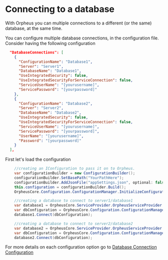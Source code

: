 ﻿# Connecting to a database
With Orpheus you can multiple connections to a different (or the same) database, at the same time.

You can configure multiple database connections, in the configuration file. Consider having the following configuration

```json
  "DatabaseConnections": [
    {
      "ConfigurationName": "Database1",
      "Server": "Server1",
      "DatabaseName": "Database1",
      "UseIntegratedSecurity": false,
      "UseIntegratedSecurityForServiceConnection": false,
      "ServiceUserName": "[yourusername]",
      "ServicePassword": "[yourpassword]"
    },
    {
      "ConfigurationName": "Database2",
      "Server": "Server2",
      "DatabaseName": "Database2",
      "UseIntegratedSecurity": false,
      "UseIntegratedSecurityForServiceConnection": false,
      "ServiceUserName": "[yourusername]",
      "ServicePassword": "[yourpassword]",
      "UserName": "[yourusername]",
      "Password": "[yourpassword]"
    }
  ],
```
First let's load the configuration
```csharp
    //creating an IConfiguration to pass it on to Orpheus.
    var configurationBuilder = new ConfigurationBuilder();
    configurationBuilder.SetBasePath("YourPathHere");
    configurationBuilder.AddJsonFile("appSettings.json", optional: false, reloadOnChange: true);
    this.configuration = configurationBuilder.Build();
    OrpheusCore.Configuration.ConfigurationManager.InitializeConfiguration(this.configuration);

    //creating a database to connect to server1/database1
    var database1 = OrpheusCore.ServiceProvider.OrpheusServiceProvider.Resolve<IOrpheusDatabase>();
    var dbConfiguration = OrpheusCore.Configuration.ConfigurationManager.Configuration.DatabaseConnections.FirstOrDefault(c => c.ConfigurationName.ToLower() == "database1");
    database1.Connect(dbConfiguration);

    //creating a database to connect to server2/database2
    var database2 = OrpheusCore.ServiceProvider.OrpheusServiceProvider.Resolve<IOrpheusDatabase>();
    var dbConfiguration = OrpheusCore.Configuration.ConfigurationManager.Configuration.DatabaseConnections.FirstOrDefault(c => c.ConfigurationName.ToLower() == "database2");
    database2.Connect(dbConfiguration);
```
For more details on each configuration option go to [Database Connection Configuration](../api/OrpheusCore.Configuration.DatabaseConnectionConfiguration.html)